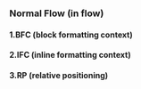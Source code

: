 ### Normal Flow (in flow)

#### 1.BFC (block formatting context)

#### 2.IFC (inline formatting context)

#### 3.RP (relative positioning)
